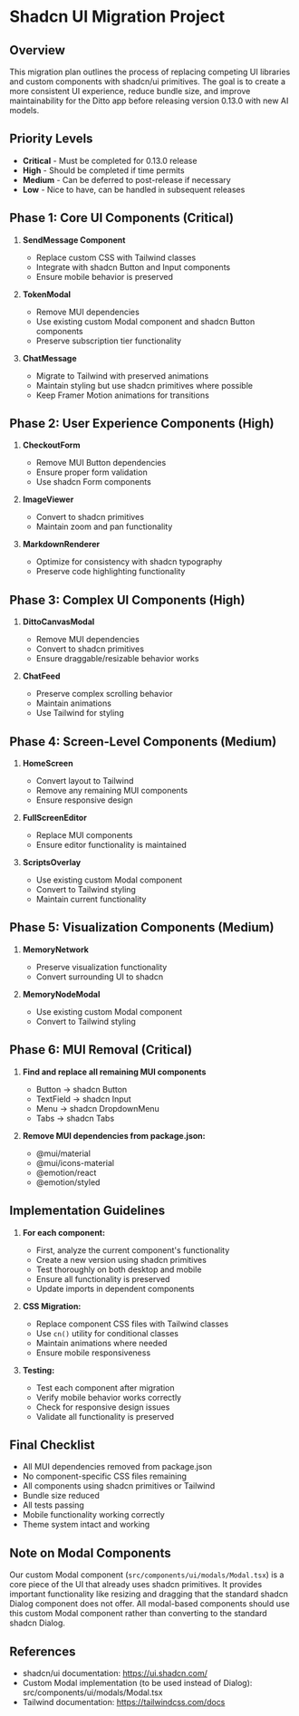 # Shadcn UI Migration Project

## Overview

This migration plan outlines the process of replacing competing UI libraries and custom components with shadcn/ui primitives. The goal is to create a more consistent UI experience, reduce bundle size, and improve maintainability for the Ditto app before releasing version 0.13.0 with new AI models.

## Priority Levels

- **Critical** - Must be completed for 0.13.0 release
- **High** - Should be completed if time permits
- **Medium** - Can be deferred to post-release if necessary
- **Low** - Nice to have, can be handled in subsequent releases

## Phase 1: Core UI Components (Critical)

1. **SendMessage Component**

   - Replace custom CSS with Tailwind classes
   - Integrate with shadcn Button and Input components
   - Ensure mobile behavior is preserved

2. **TokenModal**

   - Remove MUI dependencies
   - Use existing custom Modal component and shadcn Button components
   - Preserve subscription tier functionality

3. **ChatMessage**
   - Migrate to Tailwind with preserved animations
   - Maintain styling but use shadcn primitives where possible
   - Keep Framer Motion animations for transitions

## Phase 2: User Experience Components (High)

1. **CheckoutForm**

   - Remove MUI Button dependencies
   - Ensure proper form validation
   - Use shadcn Form components

2. **ImageViewer**

   - Convert to shadcn primitives
   - Maintain zoom and pan functionality

3. **MarkdownRenderer**
   - Optimize for consistency with shadcn typography
   - Preserve code highlighting functionality

## Phase 3: Complex UI Components (High)

1. **DittoCanvasModal**

   - Remove MUI dependencies
   - Convert to shadcn primitives
   - Ensure draggable/resizable behavior works

2. **ChatFeed**
   - Preserve complex scrolling behavior
   - Maintain animations
   - Use Tailwind for styling

## Phase 4: Screen-Level Components (Medium)

1. **HomeScreen**

   - Convert layout to Tailwind
   - Remove any remaining MUI components
   - Ensure responsive design

2. **FullScreenEditor**

   - Replace MUI components
   - Ensure editor functionality is maintained

3. **ScriptsOverlay**
   - Use existing custom Modal component
   - Convert to Tailwind styling
   - Maintain current functionality

## Phase 5: Visualization Components (Medium)

1. **MemoryNetwork**

   - Preserve visualization functionality
   - Convert surrounding UI to shadcn

2. **MemoryNodeModal**
   - Use existing custom Modal component
   - Convert to Tailwind styling

## Phase 6: MUI Removal (Critical)

1. **Find and replace all remaining MUI components**

   - Button → shadcn Button
   - TextField → shadcn Input
   - Menu → shadcn DropdownMenu
   - Tabs → shadcn Tabs

2. **Remove MUI dependencies from package.json:**
   - @mui/material
   - @mui/icons-material
   - @emotion/react
   - @emotion/styled

## Implementation Guidelines

1. **For each component:**

   - First, analyze the current component's functionality
   - Create a new version using shadcn primitives
   - Test thoroughly on both desktop and mobile
   - Ensure all functionality is preserved
   - Update imports in dependent components

2. **CSS Migration:**

   - Replace component CSS files with Tailwind classes
   - Use `cn()` utility for conditional classes
   - Maintain animations where needed
   - Ensure mobile responsiveness

3. **Testing:**
   - Test each component after migration
   - Verify mobile behavior works correctly
   - Check for responsive design issues
   - Validate all functionality is preserved

## Final Checklist

- All MUI dependencies removed from package.json
- No component-specific CSS files remaining
- All components using shadcn primitives or Tailwind
- Bundle size reduced
- All tests passing
- Mobile functionality working correctly
- Theme system intact and working

## Note on Modal Components

Our custom Modal component (`src/components/ui/modals/Modal.tsx`) is a core piece of the UI that already uses shadcn primitives. It provides important functionality like resizing and dragging that the standard shadcn Dialog component does not offer. All modal-based components should use this custom Modal component rather than converting to the standard shadcn Dialog.

## References

- shadcn/ui documentation: https://ui.shadcn.com/
- Custom Modal implementation (to be used instead of Dialog): src/components/ui/modals/Modal.tsx
- Tailwind documentation: https://tailwindcss.com/docs

